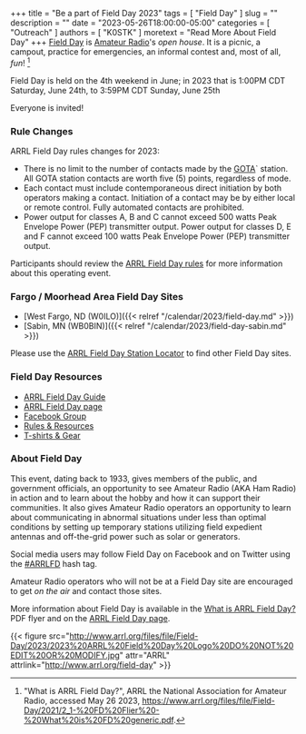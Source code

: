 +++
title = "Be a part of Field Day 2023"
tags = [ "Field Day" ]
slug = ""
description = ""
date = "2023-05-26T18:00:00-05:00"
categories = [ "Outreach" ]
authors = [ "K0STK" ]
moretext = "Read More About Field Day"
+++
[Field Day](http://www.arrl.org/field-day) is [Amateur
Radio](http://www.arrl.org/what-is-ham-radio)'s *open house*.
It is a picnic, a campout, practice for emergencies, an informal contest and,
most of all, *fun*! [^1]

[^1]: "What is ARRL Field Day?", ARRL the National Association for Amateur Radio, accessed May 26 2023, https://www.arrl.org/files/file/Field-Day/2021/2_1-%20FD%20Flier%20-%20What%20is%20FD%20generic.pdf.

Field Day is held on the 4th weekend in June; in 2023 that
is 1:00PM CDT Saturday, June 24th, to 3:59PM CDT Sunday, June 25th

Everyone is invited!
<!--more-->

### Rule Changes

ARRL Field Day rules changes for 2023:

* There is no limit to the number of contacts made by the [GOTA](http://arrl.org/get-on-the-air)` station. All GOTA station contacts are worth five (5) points, regardless of mode.
* Each contact must include contemporaneous direct initiation by both operators making a contact. Initiation of a contact may be by either local or remote control. Fully automated contacts are prohibited.
* Power output for classes A, B and C cannot exceed 500 watts Peak Envelope Power (PEP) transmitter output. Power output for classes D, E and F cannot exceed 100 watts Peak Envelope Power (PEP) transmitter output.

Participants should review the
[ARRL Field Day rules](http://www.arrl.org/field-day-rules)
for more information about this operating event.

### Fargo / Moorhead Area Field Day Sites

* [West Fargo, ND \(W0ILO\)]({{< relref "/calendar/2023/field-day.md" >}})
* [Sabin, MN \(WB0BIN\)]({{< relref "/calendar/2023/field-day-sabin.md" >}})

Please use the
[ARRL Field Day Station Locator](http://www.arrl.org/field-day-locator)
to find other Field Day sites.

### Field Day Resources

* [ARRL Field Day Guide](http://www.arrl.org/files/file/Field-Day/2023/2023%20Field%20Day%20Packet%20v2.pdf)
* [ARRL Field Day page](http://www.arrl.org/field-day)
* [Facebook Group](https://www.facebook.com/groups/arrlfd/)
* [Rules & Resources](http://www.arrl.org/field-day#rules)
* [T-shirts & Gear](http://www.arrl.org/shop/Field-Day)

### About Field Day

This event, dating back to 1933, gives members of the public, and
government officials, an opportunity to see Amateur Radio (AKA Ham
Radio) in action and to learn about the hobby and how it can support
their communities. It also gives Amateur Radio operators an opportunity
to learn about communicating in abnormal situations under less than
optimal conditions by setting up temporary stations utilizing field
expedient antennas and off-the-grid power such as solar or generators.

Social media users may follow Field Day on Facebook and on Twitter using
the [#ARRLFD](https://x.com/search?q=%23arrlfd&src=typd)
hash tag. 

Amateur Radio operators who will not be at a Field Day site are
encouraged to get *on the air* and contact those sites.

More information about Field Day is available in the
[What is ARRL Field Day?](http://www.arrl.org/files/file/Field-Day/2021/2_1-%20FD%20Flier%20-%20What%20is%20FD%20generic.pdf)
PDF flyer and on the [ARRL Field Day page](http://www.arrl.org/field-day).

{{< figure
src="http://www.arrl.org/files/file/Field-Day/2023/2023%20ARRL%20Field%20Day%20Logo%20DO%20NOT%20EDIT%20OR%20MODIFY.jpg" attr="ARRL" attrlink="http://www.arrl.org/field-day" >}}
